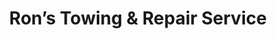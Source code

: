 ---
title: "Ron’s Towing & Repair Service"
url: /essex/rons-towing-und-repair-service/
shop: Autowerkstatt
---